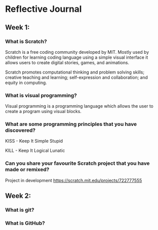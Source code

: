 # Reflective Journal

## Week 1:

### What is Scratch?
Scratch is a free coding community developed by MIT. Mostly used by children for learning coding language using a simple visual interface it allows users to create digital stories, games, and animations.

Scratch promotes computational thinking and problem solving skills; creative teaching and learning; self-expression and collaboration; and equity in computing.

### What is visual programming?
Visual programming is a programming language which allows the user to create a program using visual blocks.

### What are some programming principles that you have discovered?
KISS - Keep It Simple Stupid

KILL - Keep It Logical Lunatic


### Can you share your favourite Scratch project that you have made or remixed?
Project in development
https://scratch.mit.edu/projects/722777555

## Week 2:

### What is git?

### What is GitHub?
